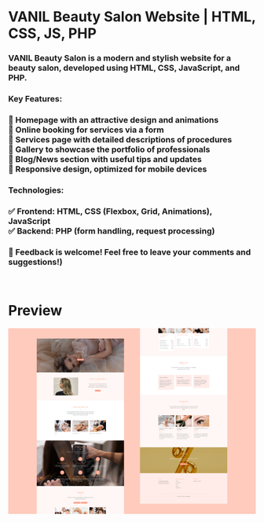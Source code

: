 # **VANIL Beauty Salon Website | HTML, CSS, JS, PHP**

### VANIL Beauty Salon is a modern and stylish website for a beauty salon, developed using HTML, CSS, JavaScript, and PHP.

### Key Features:

### :pushpin: Homepage with an attractive design and animations <br> :date: Online booking for services via a form <br> :haircut: Services page with detailed descriptions of procedures <br> :sunrise_over_mountains: Gallery to showcase the portfolio of professionals <br> :loudspeaker: Blog/News section with useful tips and updates <br> :calling: Responsive design, optimized for mobile devices

### Technologies:

### :white_check_mark: Frontend: HTML, CSS (Flexbox, Grid, Animations), JavaScript <br> :white_check_mark: Backend: PHP (form handling, request processing)

### :rocket: Feedback is welcome! Feel free to leave your comments and suggestions!)

<br>

# **Preview**

![Preview](https://github.com/Deinemos/VANIL-Website/blob/main/images/Preview.png)